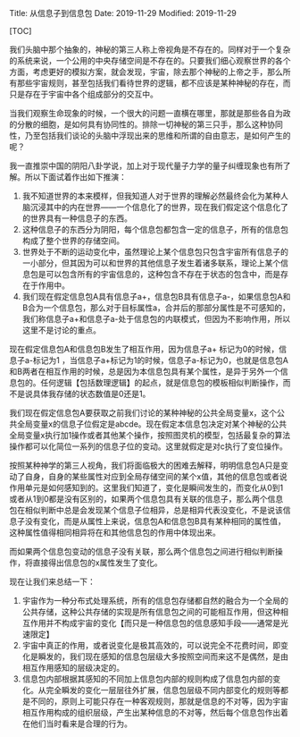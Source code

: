 Title: 从信息子到信息包
Date: 2019-11-29
Modified: 2019-11-29

[TOC]

我们头脑中那个抽象的，神秘的第三人称上帝视角是不存在的。同样对于一个复杂的系统来说，一个公用的中央存储空间是不存在的。只要我们细心观察世界的各个方面，考虑更好的模拟方案，就会发现，宇宙，除去那个神秘的上帝之手，那么所有那些宇宙规则，甚至包括我们看待世界的逻辑，都不应该是某种神秘的存在，而只是存在于宇宙中各个组成部分的交互中。

当我们观察生命现象的时候，一个很大的问题一直横在哪里，那就是那些各自为政的分散的细胞，是如何具有协同性的。排除一切神秘的第三只手，那么这种协同性，乃至包括我们谈论的头脑中浮现出来的思维和所谓的自由意志，是如何产生的呢？

我一直推崇中国的阴阳八卦学说，加上对于现代量子力学的量子纠缠现象也有所了解。所以下面试着作出如下推演：

1. 我不知道世界的本来模样，但我知道人对于世界的理解必然最终会化为某种人脑沉浸其中的内在世界——一个信息化了的世界，现在我们假定这个信息化了的世界具有一种信息子的东西。
2. 这种信息子的东西分为阴阳，每个信息包都包含一定的信息子，所有的信息包构成了整个世界的存储空间。
3. 世界处于不断的运动变化中，虽然理论上某个信息包只包含宇宙所有信息子的一小部分，但其因为可以和世界的其他信息子发生着诸多联系，理论上某个信息包是可以包含所有的宇宙信息的，这种包含不存在于状态的包含中，而是存在于作用中。
4. 我们现在假定信息包A具有信息子a+，信息包B具有信息子a-，如果信息包A和B合为一个信息包，那么对于目标属性a，合并后的那部分属性是不可感知的，我们称信息子a+和信息子a-处于信息包的内联模式，但因为不影响作用，所以这里不是讨论的重点。

现在假定信息包A和信息包B发生了相互作用，因为信息子a+ 标记为0的时候，信息子a-标记为1 ，当信息子a+标记为1的时候，信息子a-标记为0，也就是信息包A和B两者在相互作用的时候，总是因为本信息包具有某个属性，是异于另外一个信息包的。任何逻辑【包括数理逻辑】的起点，就是信息包的模板相似判断操作，而不是说具体我存储的状态数值是0还是1。

我们现在假定信息包A要获取之前我们讨论的某种神秘的公共全局变量x，这个公共全局变量x的信息子位假定是abcde。现在假定本信息包决定对某个神秘的公共全局变量x执行加1操作或者其他某个操作，按照图灵机的模型，包括最复杂的算法操作都可以化简位一系列的信息子位的变动。这里就假定是对c执行了变位操作。

按照某种神学的第三人视角，我们将面临极大的困难去解释，明明信息包A只是变动了自身，自身的某些属性对应到全局存储空间的某个x值，其他的信息包或者说作用单元是如何感知到的。这里我们知道了，变化是瞬间发生的，而变化从0到1或者从1到0都是没有区别的，如果两个信息包具有关联的信息子，那么两个信息包在相似判断中总是会发现某个信息子位相异，总是相异代表没变化，不是说该信息子没有变化，而是从属性上来说，信息包A和信息包B具有某种相同的属性值，这种属性值得相同相异将在和其他信息包的作用中体现出来。

而如果两个信息包变动的信息子没有关联，那么两个信息包之间进行相似判断操作，将直接得出信息包的x属性发生了变化。

现在让我们来总结一下：

1. 宇宙作为一种分布式处理系统，所有的信息包存储都自然的融合为一个全局的公共存储，这种公共存储的实现是所有信息包之间的可能相互作用，但这种相互作用并不构成宇宙的变化【而只是一种信息包的信息感知手段——通常是光速限定】
2. 宇宙中真正的作用，或者说变化是极其高效的，可以说完全不花费时间，即变化是瞬发的，我们现在感知的信息包层级大多按照空间而来这不是偶然，是由相互作用感知的层级决定的。
3. 信息包内部根据其感知的不同加上信息包内部的规则构成了信息包内部的变化。从完全瞬发的变化一层层往外扩展，信息包层级不同内部变化的规则等都是不同的，原则上可能只存在一种客观规则，那就是信息的不对等，因为宇宙相互作用构成的组织层级，产生出某种信息的不对等，然后每个信息包作出着在他们当时看来是合理的行为。